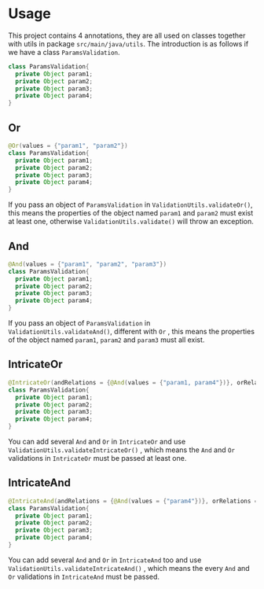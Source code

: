 # Usage

This project contains 4 annotations, they are all used on classes together with utils in package `src/main/java/utils`. The introduction is as follows if we have a class `ParamsValidation`.

```java
class ParamsValidation{
  private Object param1;
  private Object param2;
  private Object param3;
  private Object param4;
}
```

## Or

```java
@Or(values = {"param1", "param2"})
class ParamsValidation{
  private Object param1;
  private Object param2;
  private Object param3;
  private Object param4;
}
```

If you pass an object of `ParamsValidation` in `ValidationUtils.validateOr()`, this means the properties of the object named `param1` and `param2` must exist at least one, otherwise `ValidationUtils.validate()` will throw an exception.

## And

```java
@And(values = {"param1", "param2", "param3"})
class ParamsValidation{
  private Object param1;
  private Object param2;
  private Object param3;
  private Object param4;
}
```

If you pass an object of `ParamsValidation` in `ValidationUtils.validateAnd()`, different with `Or` , this means the properties of the object named `param1`, `param2`  and `param3` must all exist.

## IntricateOr

```java
@IntricateOr(andRelations = {@And(values = {"param1, param4"})}, orRelations = {@Or(values = "param2", "param3")})
class ParamsValidation{
  private Object param1;
  private Object param2;
  private Object param3;
  private Object param4;
}
```

You can add several `And` and `Or` in `IntricateOr`  and use `ValidationUtils.validateIntricateOr()` , which means the `And` and `Or` validations in `IntricateOr` must be passed at least one.

## IntricateAnd

```java
@IntricateAnd(andRelations = {@And(values = {"param4"})}, orRelations = {@Or(values = "param3")})
class ParamsValidation{
  private Object param1;
  private Object param2;
  private Object param3;
  private Object param4;
}
```

You can add several `And` and `Or` in `IntricateAnd` too and use `ValidationUtils.validateIntricateAnd()` , which means the every `And` and `Or` validations in `IntricateAnd` must be passed.


